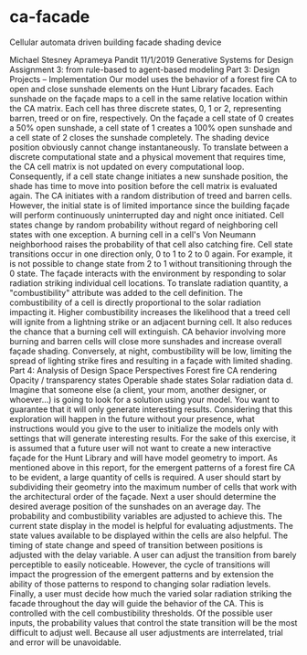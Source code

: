 # ca-facade
Cellular automata driven building facade shading device


Michael Stesney 
Aprameya Pandit 
11/1/2019 
Generative Systems for Design 
Assignment 3: from rule-based to agent-based modeling 
Part 3: Design Projects – Implementation 
Our model uses the behavior of a forest fire CA to open and close sunshade elements on the 
Hunt Library facades. Each sunshade on the façade maps to a cell in the same relative location 
within the CA matrix. Each cell has three discrete states, 0, 1 or 2, representing barren, treed or 
on fire, respectively. On the façade a cell state of 0 creates a 50% open sunshade, a cell state of 
1 creates a 100% open sunshade and a cell state of 2 closes the sunshade completely. The 
shading device position obviously cannot change instantaneously. To translate between a 
discrete computational state and a physical movement that requires time, the CA cell matrix is 
not updated on every computational loop. Consequently, if a cell state change initiates a new 
sunshade position, the shade has time to move into position before the cell matrix is evaluated 
again. 
The CA initiates with a random distribution of treed and barren cells. However, the initial state 
is of limited importance since the building façade will perform continuously uninterrupted day 
and night once initiated. Cell states change by random probability without regard of 
neighboring cell states with one exception. A burning cell in a cell's Von Neumann 
neighborhood raises the probability of that cell also catching fire. Cell state transitions occur in 
one direction only, 0 to 1 to 2 to 0 again. For example, it is not possible to change state from 2 
to 1 without transitioning through the 0 state. 
The façade interacts with the environment by responding to solar radiation striking individual 
cell locations. To translate radiation quantity, a "combustibility" attribute was added to the cell definition. The combustibility of a cell is directly proportional to the solar radiation impacting it. 
Higher combustibility increases the likelihood that a treed cell will ignite from a lightning strike 
or an adjacent burning cell. It also reduces the chance that a burning cell will extinguish. CA 
behavior involving more burning and barren cells will close more sunshades and increase 
overall façade shading. Conversely, at night, combustibility will be low, limiting the spread of 
lighting strike fires and resulting in a façade with limited shading. 
 Part 4: Analysis of Design Space 
Perspectives Forest fire CA rendering 
Opacity / transparency states Operable shade states Solar radiation data 
d. Imagine that someone else (a client, your mom, another designer, or whoever…) is going to 
look for a solution using your model. You want to guarantee that it will only generate 
interesting results. Considering that this exploration will happen in the future without your 
presence, what instructions would you give to the user to initialize the models only with settings 
that will generate interesting results.
For the sake of this exercise, it is assumed that a future user will not want to create a new 
interactive façade for the Hunt Library and will have model geometry to import. As mentioned 
above in this report, for the emergent patterns of a forest fire CA to be evident, a large quantity 
of cells is required. A user should start by subdividing their geometry into the maximum 
number of cells that work with the architectural order of the façade. 
Next a user should determine the desired average position of the sunshades on an average day. 
The probability and combustibility variables are adjusted to achieve this. The current state 
display in the model is helpful for evaluating adjustments. The state values available to be 
displayed within the cells are also helpful. The timing of state change and speed of transition 
between positions is adjusted with the delay variable. A user can adjust the transition from 
barely perceptible to easily noticeable. However, the cycle of transitions will impact the 
progression of the emergent patterns and by extension the ability of those patterns to respond 
to changing solar radiation levels. Finally, a user must decide how much the varied solar radiation striking the facade throughout 
the day will guide the behavior of the CA. This is controlled with the cell combustibility 
thresholds. Of the possible user inputs, the probability values that control the state transition 
will be the most difficult to adjust well. Because all user adjustments are interrelated, trial and 
error will be unavoidable.
